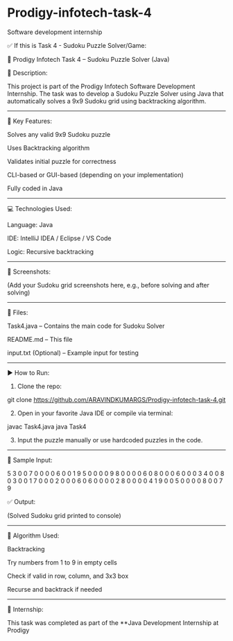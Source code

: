 # Prodigy-infotech-task-4
Software development internship 
 
✅ If this is Task 4 - Sudoku Puzzle Solver/Game:


🔢 Prodigy Infotech Task 4 – Sudoku Puzzle Solver (Java)

📌 Description:

This project is part of the Prodigy Infotech Software Development Internship. The task was to develop a Sudoku Puzzle Solver using Java that automatically solves a 9x9 Sudoku grid using backtracking algorithm.


---

🧠 Key Features:

Solves any valid 9x9 Sudoku puzzle

Uses Backtracking algorithm

Validates initial puzzle for correctness

CLI-based or GUI-based (depending on your implementation)

Fully coded in Java



---

💻 Technologies Used:

Language: Java

IDE: IntelliJ IDEA / Eclipse / VS Code

Logic: Recursive backtracking



---

📸 Screenshots:

(Add your Sudoku grid screenshots here, e.g., before solving and after solving)


---

📂 Files:

Task4.java – Contains the main code for Sudoku Solver

README.md – This file

input.txt (Optional) – Example input for testing



---

▶️ How to Run:

1. Clone the repo:

git clone https://github.com/ARAVINDKUMARGS/Prodigy-infotech-task-4.git


2. Open in your favorite Java IDE or compile via terminal:

javac Task4.java
java Task4


3. Input the puzzle manually or use hardcoded puzzles in the code.




---

🧪 Sample Input:

5 3 0 0 7 0 0 0 0
6 0 0 1 9 5 0 0 0
0 9 8 0 0 0 0 6 0
8 0 0 0 6 0 0 0 3
4 0 0 8 0 3 0 0 1
7 0 0 0 2 0 0 0 6
0 6 0 0 0 0 2 8 0
0 0 0 4 1 9 0 0 5
0 0 0 0 8 0 0 7 9

✅ Output:

(Solved Sudoku grid printed to console)


---

📌 Algorithm Used:

Backtracking

Try numbers from 1 to 9 in empty cells

Check if valid in row, column, and 3x3 box

Recurse and backtrack if needed




---

🙌 Internship:

This task was completed as part of the **Java Development Internship at Prodigy

